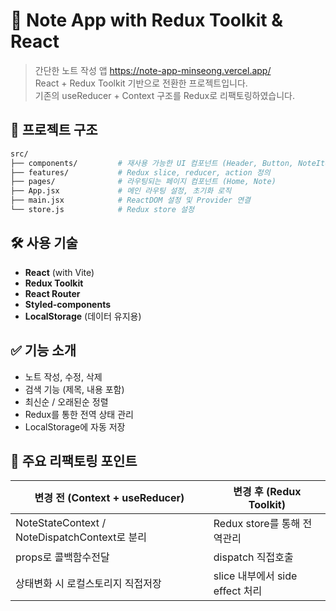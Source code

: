 # 📝 Note App with Redux Toolkit & React

> 간단한 노트 작성 앱 https://note-app-minseong.vercel.app/  
> React + Redux Toolkit 기반으로 전환한 프로젝트입니다.  
> 기존의 useReducer + Context 구조를 Redux로 리팩토링하였습니다.

## 📂 프로젝트 구조

```bash
src/
├── components/         # 재사용 가능한 UI 컴포넌트 (Header, Button, NoteItem 등)
├── features/           # Redux slice, reducer, action 정의
├── pages/              # 라우팅되는 페이지 컴포넌트 (Home, Note)
├── App.jsx             # 메인 라우팅 설정, 초기화 로직
├── main.jsx            # ReactDOM 설정 및 Provider 연결
└── store.js            # Redux store 설정
```

## 🛠️ 사용 기술

-   **React** (with Vite)
-   **Redux Toolkit**
-   **React Router**
-   **Styled-components**
-   **LocalStorage** (데이터 유지용)

## ✅ 기능 소개

-   노트 작성, 수정, 삭제
-   검색 기능 (제목, 내용 포함)
-   최신순 / 오래된순 정렬
-   Redux를 통한 전역 상태 관리
-   LocalStorage에 자동 저장

## 🔄 주요 리팩토링 포인트

| 변경 전 (Context + useReducer)                | 변경 후 (Redux Toolkit)         |
| --------------------------------------------- | ------------------------------- |
| NoteStateContext / NoteDispatchContext로 분리 | Redux store를 통해 전역관리     |
| props로 콜백함수전달                          | dispatch 직접호출               |
| 상태변화 시 로컬스토리지 직접저장             | slice 내부에서 side effect 처리 |
